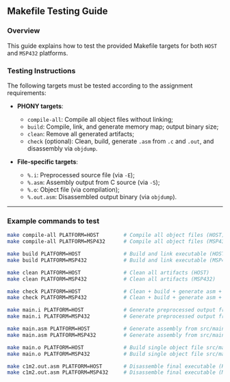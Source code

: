 <!--
@file maketest.md
@brief Makefile testing guide for cross-platform build system (HOST/MSP432)

This guide describes how to test Makefile targets required for the build system, including optional targets and individual file rules.

This document was written as part of the Introduction to Embedded Systems Software and Development Environments course (University of Colorado Boulder).

@author Timofei Alekseenko  
@date May 28, 2025
-->

## Makefile Testing Guide

### Overview

This guide explains how to test the provided Makefile targets for both `HOST` and `MSP432` platforms.

### Testing Instructions

The following targets must be tested according to the assignment requirements:  
- **PHONY targets**:  
  - `compile-all`: Compile all object files without linking;  
  - `build`: Compile, link, and generate memory map; output binary size;  
  - `clean`: Remove all generated artifacts;  
  - `check` (optional): Clean, build, generate `.asm` from `.c` and `.out`, and disassembly via `objdump`.

- **File-specific targets**:  
  - `%.i`: Preprocessed source file (via `-E`);  
  - `%.asm`: Assembly output from C source (via `-S`);  
  - `%.o`: Object file (via compilation);  
  - `%.out.asm`: Disassembled output binary (via `objdump`).

---

### Example commands to test

```bash
make compile-all PLATFORM=HOST        # Compile all object files (HOST)
make compile-all PLATFORM=MSP432      # Compile all object files (MSP432)

make build PLATFORM=HOST              # Build and link executable (HOST)
make build PLATFORM=MSP432            # Build and link executable (MSP432)

make clean PLATFORM=HOST              # Clean all artifacts (HOST)
make clean PLATFORM=MSP432            # Clean all artifacts (MSP432)

make check PLATFORM=HOST              # Clean + build + generate asm + disassemble (HOST)
make check PLATFORM=MSP432            # Clean + build + generate asm + disassemble (MSP432)

make main.i PLATFORM=HOST             # Generate preprocessed output from src/main.c (HOST)
make main.i PLATFORM=MSP432           # Generate preprocessed output from src/main.c (MSP432)

make main.asm PLATFORM=HOST           # Generate assembly from src/main.c (HOST)
make main.asm PLATFORM=MSP432         # Generate assembly from src/main.c (MSP432)

make main.o PLATFORM=HOST             # Build single object file src/main.o (HOST)
make main.o PLATFORM=MSP432           # Build single object file src/main.o (MSP432)

make c1m2.out.asm PLATFORM=HOST       # Disassemble final executable (HOST)
make c1m2.out.asm PLATFORM=MSP432     # Disassemble final executable (MSP432)
```

